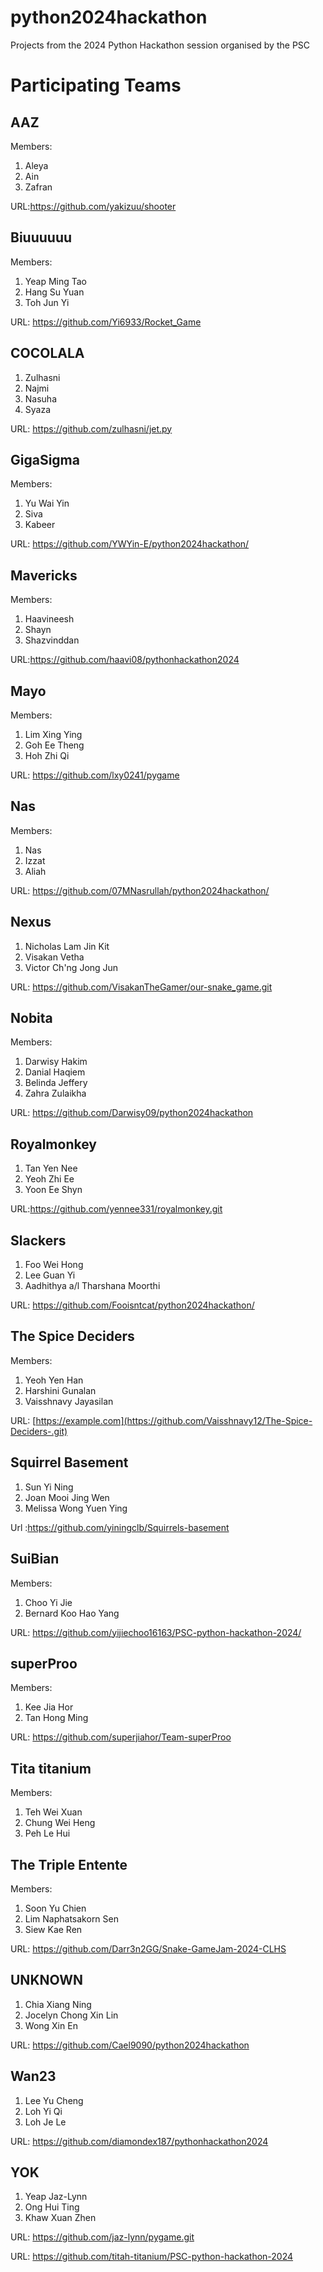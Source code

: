 # python2024hackathon
Projects from the 2024 Python Hackathon session organised by the PSC

# Participating Teams

## AAZ

Members:

1. Aleya
2. Ain
3. Zafran

URL:https://github.com/yakizuu/shooter

## Biuuuuuu

Members:

1. Yeap Ming Tao
2. Hang Su Yuan
3. Toh Jun Yi

URL: https://github.com/Yi6933/Rocket_Game

## COCOLALA

1. Zulhasni
2. Najmi
3. Nasuha
4. Syaza

URL: https://github.com/zulhasni/jet.py

## GigaSigma

Members:

1. Yu Wai Yin
2. Siva
3. Kabeer

URL: https://github.com/YWYin-E/python2024hackathon/

## Mavericks 

Members: 

1. Haavineesh
2. Shayn
3. Shazvinddan

URL:https://github.com/haavi08/pythonhackathon2024

## Mayo

Members:

1. Lim Xing Ying
2. Goh Ee Theng
3. Hoh Zhi Qi

URL: https://github.com/lxy0241/pygame

## Nas

Members:

1. Nas
2. Izzat
3. Aliah

URL: https://github.com/07MNasrullah/python2024hackathon/

## Nexus

1. Nicholas Lam Jin Kit
2. Visakan Vetha
3. Victor Ch'ng Jong Jun

URL: https://github.com/VisakanTheGamer/our-snake_game.git

## Nobita

Members:

1. Darwisy Hakim
2. Danial Haqiem
3. Belinda Jeffery
4. Zahra Zulaikha

URL: https://github.com/Darwisy09/python2024hackathon

## Royalmonkey

1. Tan Yen Nee
2. Yeoh Zhi Ee
3. Yoon Ee Shyn

URL:https://github.com/yennee331/royalmonkey.git

## Slackers

1. Foo Wei Hong
2. Lee Guan Yi
3. Aadhithya a/l Tharshana Moorthi

URL: https://github.com/Fooisntcat/python2024hackathon/

## The Spice Deciders

Members:

1. Yeoh Yen Han 
2. Harshini Gunalan
3. Vaisshnavy Jayasilan

URL: [https://example.com](https://github.com/Vaisshnavy12/The-Spice-Deciders-.git)

## Squirrel Basement

1. Sun Yi Ning
2. Joan Mooi Jing Wen
3. Melissa Wong Yuen Ying

Url :https://github.com/yiningclb/Squirrels-basement

## SuiBian

Members:

1. Choo Yi Jie
2. Bernard Koo Hao Yang

URL: https://github.com/yijiechoo16163/PSC-python-hackathon-2024/

## superProo

Members:

1. Kee Jia Hor
2. Tan Hong Ming

URL: https://github.com/superjiahor/Team-superProo

## Tita titanium

Members:

1. Teh Wei Xuan
2. Chung Wei Heng
3. Peh Le Hui

## The Triple Entente

Members: 

1. Soon Yu Chien
2. Lim Naphatsakorn Sen
3. Siew Kae Ren

URL: https://github.com/Darr3n2GG/Snake-GameJam-2024-CLHS

## UNKNOWN

1. Chia Xiang Ning
2. Jocelyn Chong Xin Lin
3. Wong Xin En

URL: https://github.com/Cael9090/python2024hackathon

## Wan23

1. Lee Yu Cheng
2. Loh Yi Qi
3. Loh Je Le

URL: https://github.com/diamondex187/pythonhackathon2024

## YOK

1. Yeap Jaz-Lynn
2. Ong Hui Ting
3. Khaw Xuan Zhen

URL: https://github.com/jaz-lynn/pygame.git

URL: https://github.com/titah-titanium/PSC-python-hackathon-2024
